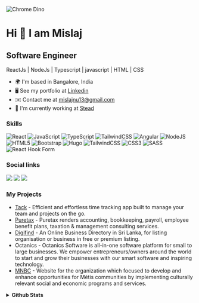 ![Chrome Dino](https://mir-s3-cdn-cf.behance.net/project_modules/max_1200/4ff07986208593.5d9a654e92f36.gif)

# Hi 👋 I am Mislaj

## Software Engineer

ReactJs | NodeJs | Typescript | javascript | HTML | CSS


- 🌍  I'm based in Bangalore, India
- 🖥️  See my portfolio at [Linkedin](https://www.linkedin.com/in/mislaj-n-u-225492205/)
- ✉️  Contact me at mislajnu13@gmail.com
- 🚀  I'm currently working at [Stead](https://stead.global/)

### Skills

![React](https://img.shields.io/badge/react-%2320232a.svg?style=for-the-badge&logo=react&logoColor=%2361DAFB)
![JavaScript](https://img.shields.io/badge/javascript-%23323330.svg?style=for-the-badge&logo=javascript&logoColor=%23F7DF1E)
![TypeScript](https://img.shields.io/badge/typescript-%23007ACC.svg?style=for-the-badge&logo=typescript&logoColor=white)
![TailwindCSS](https://img.shields.io/badge/tailwindcss-%2338B2AC.svg?style=for-the-badge&logo=tailwind-css&logoColor=white)
![Angular](https://img.shields.io/badge/angular-%23DD0031.svg?style=for-the-badge&logo=angular&logoColor=white)
![NodeJS](https://img.shields.io/badge/node.js-6DA55F?style=for-the-badge&logo=node.js&logoColor=white)
![HTML5](https://img.shields.io/badge/html5-%23E34F26.svg?style=for-the-badge&logo=html5&logoColor=white)
![Bootstrap](https://img.shields.io/badge/bootstrap-%23563D7C.svg?style=for-the-badge&logo=bootstrap&logoColor=white)
![Hugo](https://img.shields.io/badge/Hugo-black.svg?style=for-the-badge&logo=Hugo)
![TailwindCSS](https://img.shields.io/badge/tailwindcss-%2338B2AC.svg?style=for-the-badge&logo=tailwind-css&logoColor=white)
![CSS3](https://img.shields.io/badge/css3-%231572B6.svg?style=for-the-badge&logo=css3&logoColor=white)
![SASS](https://img.shields.io/badge/SASS-hotpink.svg?style=for-the-badge&logo=SASS&logoColor=white)
![React Hook Form](https://img.shields.io/badge/React%20Hook%20Form-%23EC5990.svg?style=for-the-badge&logo=reacthookform&logoColor=white)


### Social links

<a href="https://www.linkedin.com/in/mislaj-n-u-225492205/" rel="nofollow"><img src="https://img.shields.io/badge/linkedin-%230077B5.svg?style=for-the-badge&logo=linkedin&logoColor=white" style="max-width: 100%;"></a>
<a href="https://www.twitter.com/Mislajnu" rel="nofollow"><img src="https://img.shields.io/badge/Twitter-%231DA1F2.svg?style=for-the-badge&logo=Twitter&logoColor=white" style="max-width: 100%;"></a>
<a href="https://www.stackoverflow.com/users/21077585/mislaj" rel="nofollow"><img src="https://img.shields.io/badge/-Stackoverflow-FE7A16?style=for-the-badge&logo=stack-overflow&logoColor=white" style="max-width: 100%;"></a>


### My Projects
- [Tack](https://tack.one/) - Efficient and effortless time tracking app built to manage your team and projects on the go.
- [Puretax](https://puretax.co/) - Puretax renders accounting, bookkeeping, payroll, employee benefit plans, taxation & management consulting services.
- [Digifind](https://digifind.io/) - An Online Business Directory in Sri Lanka, for listing organisation or business in free or premium listing.
- Octanics - Octanics Software is all-in-one software platform for small to large businesses. We empower entrepreneurs/owners around the world to start and              grow their businesses with our smart software and inspiring technology.
- [MNBC](https://www.mnbc.ca/) - Website for the organization which focused to develop and enhance opportunities for Métis communities by implementing culturally relevant social and economic programs and services.

<p>
    <details>
     <summary><strong>Github Stats</strong></summary>
     
[![Your GitHub stats](https://github-readme-stats.vercel.app/api?username=mislaj&count_private=true&show_icons=true&theme=blue-green&hide_rank=false&hide=stars&include_all_commits=true)](https://github.com/mislaj?tab=repositories)&nbsp;&nbsp;[![Top Langs](https://github-readme-stats.vercel.app/api/top-langs/?username=mislaj&layout=compact&langs_count=6&theme=blue-green)](https://github.com/mislaj)
    </details>
</p>


